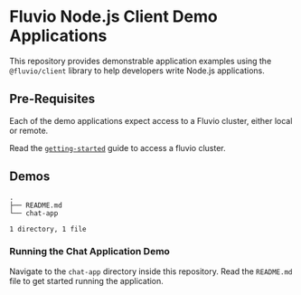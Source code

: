 # Fluvio Node.js Client Demo Applications

This repository provides demonstrable application examples using the `@fluvio/client` library to help developers write Node.js applications.

## Pre-Requisites

Each of the demo applications expect access to a Fluvio cluster, either local or remote.

Read the [`getting-started`](https://nightly.fluvio.io/docs/getting-started/) guide to access a fluvio cluster.

## Demos

```
.
├── README.md
└── chat-app

1 directory, 1 file

```

### **Running the Chat Application Demo**

Navigate to the `chat-app` directory inside this repository. Read the `README.md` file to get started running the application.

